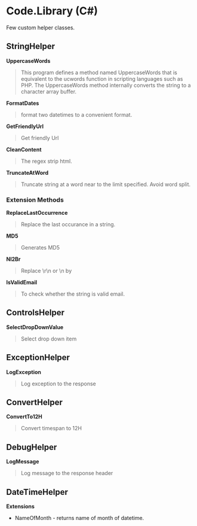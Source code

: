 # Code.Library (C#)
Few custom helper classes.

## StringHelper
**UppercaseWords**
> This program defines a method named UppercaseWords that is equivalent to the ucwords function in scripting languages such as PHP. The UppercaseWords method internally converts the string to a character array buffer.

**FormatDates**
> format two datetimes to a convenient format.

**GetFriendlyUrl**
> Get friendly Url

**CleanContent**
> The regex strip html.

**TruncateAtWord**
> Truncate string at a word near to the limit specified. Avoid word split.
  

### Extension Methods
**ReplaceLastOccurrence**
> Replace the last occurance in a string.

**MD5**
> Generates MD5

**Nl2Br**
> Replace \r\n or \n by <br />

**IsValidEmail**
>  To check whether the string is valid email.

## ControlsHelper 
**SelectDropDownValue**
> Select drop down item

## ExceptionHelper
**LogException**
> Log exception to the response

## ConvertHelper
**ConvertTo12H**
> Convert timespan to 12H

## DebugHelper
**LogMessage**
> Log message to the response header

## DateTimeHelper
**Extensions**
* NameOfMonth - returns name of month of datetime.
